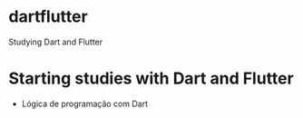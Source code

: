 # dartflutter
Studying Dart and Flutter

# Starting studies with Dart and Flutter
- Lógica de programação com Dart
